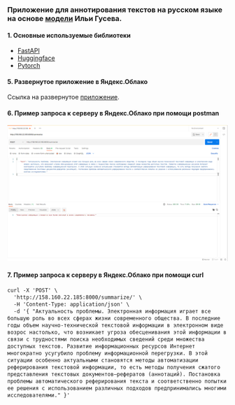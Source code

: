 ### Приложение для аннотирования текстов на русском языке на основе [модели](https://huggingface.co/IlyaGusev/rugpt3medium_sum_gazeta) Ильи Гусева.

#### 1. Основные используемые библиотеки
- [FastAPI](https://www.google.com)
- [Huggingface](https://huggingface.co/)
- [Pytorch](https://pytorch.org/)

#### 5. Развернутое приложение в Яндекс.Облако
Ссылка на развернутое [приложение](http://158.160.22.185:8000/summarize).

#### 6. Пример запроса к серверу в Яндекс.Облако при помощи postman
![image info](images/screen_1.png)

#### 7. Пример запроса к серверу в Яндекс.Облако при помощи curl
```
curl -X 'POST' \
  'http://158.160.22.185:8000/summarize/' \
  -H 'Content-Type: application/json' \
  -d '{ "Актуальность проблемы. Электронная информация играет все большую роль во всех сферах жизни современного общества. В последние годы объем научно-технической текстовой информации в электронном виде возрос настолько, что возникает угроза обесценивания этой информации в связи с трудностями поиска необходимых сведений среди множества доступных текстов. Развитие информационных ресурсов Интернет многократно усугубило проблему информационной перегрузки. В этой ситуации особенно актуальными становятся методы автоматизации реферирования текстовой информации, то есть методы получения сжатого представления текстовых документов–рефератов (аннотаций). Постановка проблемы автоматического реферирования текста и соответственно попытки ее решения с использованием различных подходов предпринимались многими исследователями." }'
```